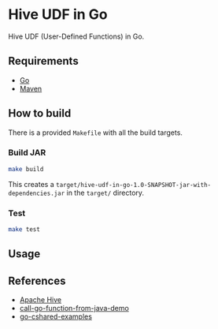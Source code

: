 # Hive UDF in Go
Hive UDF (User-Defined Functions) in Go.

## Requirements
- [Go](https://go.dev/)
- [Maven](https://maven.apache.org/index.html)

## How to build
There is a provided `Makefile` with all the build targets.

### Build JAR
```bash
make build
```
This creates a `target/hive-udf-in-go-1.0-SNAPSHOT-jar-with-dependencies.jar` in the `target/` directory.

### Test
```bash
make test
```

## Usage

## References
- [Apache Hive](https://github.com/apache/hive/tree/master/ql/src/java/org/apache/hadoop/hive/ql/udf/generic)
- [call-go-function-from-java-demo](https://github.com/freewind-demos/call-go-function-from-java-demo)
- [go-cshared-examples](https://github.com/vladimirvivien/go-cshared-examples)
